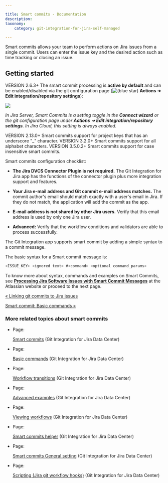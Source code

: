 ```yaml
---

title: Smart commits - Documentation
description:
taxonomy:
    category: git-integration-for-jira-self-managed

---
```

Smart commits allows your team to perform actions on Jira issues from a single commit. Users can enter the issue key and the desired action such as time tracking or closing an issue.

## Getting started

VERSION 2.6.3+ The smart commit processing is **active by default** and can be enabled/disabled via the git configuration page (![(blue star)](/wiki/s/-1639011364/6452/8b4898d3c114827e64ec143b4fa79bb76a6cfa5b/_/images/icons/emoticons/star_blue.png) **Actions ➜ Edit integration/repository settings**):

![](https://bigbrassband.atlassian.net/wiki/download/thumbnails/1930398395/smart-commit-setting.png?version=1&modificationDate=1630642887746&cacheVersion=1&api=v2&width=374&height=80)

_In Jira Server, Smart Commits is a setting toggle in the **Connect wizard** or the git_
_configuration page under **Actions** ➜ **Edit integration/repository settings**._
_In Jira Cloud, this setting is always enabled._

VERSION 2.13.0+ Smart commits support for project keys that has an underscore "\_" character.
VERSION 3.2.0+ Smart commits support for all alphabet characters.
VERSION 3.5.0.2+ Smart commits support for case insensitive smart commits.


Smart commits configuration checklist:

*   **The Jira DVCS Connector Plugin is not required.**
    The Git Integration for Jira app has the functions of the connector plugin plus more integration support and features.

*   **Your Jira e-mail address and Git commit e-mail address matches.**
    The commit author's email should match exactly with a user's email in Jira. If they do not match, the application will add the commit as the app.

*   **E-mail address is not shared by other Jira users.**
    Verify that this email address is used by only one Jira user.

*   **Advanced:** Verify that the workflow conditions and validators are able to process successfully.



The Git Integration app supports smart commit by adding a simple syntax to a commit message.

The basic syntax for a Smart commit message is:

```java
<ISSUE_KEY> <ignored text> #<command> <optional command_params>
```

To know more about syntax, commands and examples on Smart Commits, see [**Processing Jira Software Issues with Smart Commit Messages**](https://confluence.atlassian.com/bitbucket/processing-jira-software-issues-with-smart-commit-messages-298979931.html) at the Atlassian website or proceed to the next page.

[« Linking git commits to Jira issues](/wiki/spaces/GIJDC/pages/1930398265/Linking+git+commits+to+Jira+issues)

[Smart commit: Basic commands »](/wiki/spaces/GIJDC/pages/1930398422/Basic+commands)

### More related topics about smart commits

*   Page:

    [Smart commits](/wiki/spaces/GIJDC/pages/1930398395/Smart+commits) (Git Integration for Jira Data Center)

*   Page:

    [Basic commands](/wiki/spaces/GIJDC/pages/1930398422/Basic+commands) (Git Integration for Jira Data Center)

*   Page:

    [Workflow transitions](/wiki/spaces/GIJDC/pages/1930398464/Workflow+transitions) (Git Integration for Jira Data Center)

*   Page:

    [Advanced examples](/wiki/spaces/GIJDC/pages/1930398446/Advanced+examples) (Git Integration for Jira Data Center)

*   Page:

    [Viewing workflows](/wiki/spaces/GIJDC/pages/1930398494/Viewing+workflows) (Git Integration for Jira Data Center)

*   Page:

    [Smart commits helper](/wiki/spaces/GIJDC/pages/1930398529/Smart+commits+helper) (Git Integration for Jira Data Center)

*   Page:

    [Smart commits General setting](/wiki/spaces/GIJDC/pages/1930398554/Smart+commits+General+setting) (Git Integration for Jira Data Center)

*   Page:

    [Scripting (Jira git workflow hooks)](/wiki/spaces/GIJDC/pages/1930398579) (Git Integration for Jira Data Center)